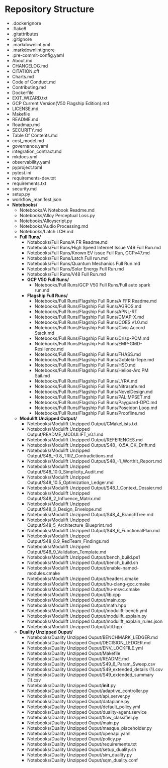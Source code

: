 # Repository Structure

- .dockerignore
- .flake8
- .gitattributes
- .gitignore
- .markdownlint.yml
- .markdownlintignore
- .pre-commit-config.yaml
- About.md
- CHANGELOG.md
- CITATION.cff
- Charts.md
- Code of Conduct.md
- Contributing.md
- Dockerfile
- EXIT_WIZARD.txt
- GCP Current Version(V50 Flagship Edition).md
- LICENSE.md
- Makefile
- README.md
- Roadmap.md
- SECURITY.md
- Table Of Contents.md
- cost_model.md
- governance.yaml
- integration_contract.md
- mkdocs.yml
- observability.yaml
- pyproject.toml
- pytest.ini
- requirements-dev.txt
- requirements.txt
- security.md
- setup.py
- workflow_manifest.json
- **Notebooks/**
  - Notebooks/A Notebook Readme.md
  - Notebooks/Alloy Perceptual Loss.py
  - Notebooks/Alloyscript.py
  - Notebooks/Audio Processing.md
  - Notebooks/Latch LCH.md
  - **Full Runs/**
    - Notebooks/Full Runs/A FR Readme.md
    - Notebooks/Full Runs/High Speed Internet Issue V49 Full Run.md
    - Notebooks/Full Runs/Known EV issue Full Run, GCPv47.md
    - Notebooks/Full Runs/Latch Full run.md
    - Notebooks/Full Runs/Quantum Mechanics Full Run.md
    - Notebooks/Full Runs/Solar Energy Full Run.md
    - Notebooks/Full Runs/V48 Full Run.md
    - **GCP V50 Full Runs/**
      - Notebooks/Full Runs/GCP V50 Full Runs/Full auto spark run.md
    - **Flagship Full Runs/**
      - Notebooks/Full Runs/Flagship Full Runs/A FFR Readme.md
      - Notebooks/Full Runs/Flagship Full Runs/AGROS.md
      - Notebooks/Full Runs/Flagship Full Runs/APNL-RT
      - Notebooks/Full Runs/Flagship Full Runs/CMAP-X.md
      - Notebooks/Full Runs/Flagship Full Runs/COES v1.0.md
      - Notebooks/Full Runs/Flagship Full Runs/Civic Accord Stack.md
      - Notebooks/Full Runs/Flagship Full Runs/Crisp-PCM.md
      - Notebooks/Full Runs/Flagship Full Runs/EMP-GMD-Resilience.md
      - Notebooks/Full Runs/Flagship Full Runs/FHASS.md
      - Notebooks/Full Runs/Flagship Full Runs/Gobleki-Tepe.md
      - Notebooks/Full Runs/Flagship Full Runs/HSO.md
      - Notebooks/Full Runs/Flagship Full Runs/Helios-Arc PM Sail.md
      - Notebooks/Full Runs/Flagship Full Runs/LYRA.md
      - Notebooks/Full Runs/Flagship Full Runs/Nitrasafe.md
      - Notebooks/Full Runs/Flagship Full Runs/NovelDesign.md
      - Notebooks/Full Runs/Flagship Full Runs/PALIMPSET.md
      - Notebooks/Full Runs/Flagship Full Runs/Payguard-DPC.md
      - Notebooks/Full Runs/Flagship Full Runs/Poseidon Loop.md
      - Notebooks/Full Runs/Flagship Full Runs/Proofline.md
  - **Modulift Unzipped Output/**
    - Notebooks/Modulift Unzipped Output/CMakeLists.txt
    - Notebooks/Modulift Unzipped Output/README_MODULIFT_v0.1.md
    - Notebooks/Modulift Unzipped Output/REFERENCES.md
    - Notebooks/Modulift Unzipped Output/S48_-0.5A_CK_Drift.md
    - Notebooks/Modulift Unzipped Output/S48_-0.8_TRIZ_Contradictions.md
    - Notebooks/Modulift Unzipped Output/S48_-1_WorthIt_Report.md
    - Notebooks/Modulift Unzipped Output/S48_10.0_Simplicity_Audit.md
    - Notebooks/Modulift Unzipped Output/S48_10.5_Optimization_Ledger.md
    - Notebooks/Modulift Unzipped Output/S48_1_Context_Dossier.md
    - Notebooks/Modulift Unzipped Output/S48_2_Influence_Matrix.md
    - Notebooks/Modulift Unzipped Output/S48_3_Design_Envelope.md
    - Notebooks/Modulift Unzipped Output/S48_4_BranchTree.md
    - Notebooks/Modulift Unzipped Output/S48_5_Architecture_Blueprint.md
    - Notebooks/Modulift Unzipped Output/S48_6_FunctionalPlan.md
    - Notebooks/Modulift Unzipped Output/S48_8.9_RedTeam_Findings.md
    - Notebooks/Modulift Unzipped Output/S48_9_Validation_Template.md
    - Notebooks/Modulift Unzipped Output/bench_build.ps1
    - Notebooks/Modulift Unzipped Output/bench_build.sh
    - Notebooks/Modulift Unzipped Output/enable-named-modules.cmake
    - Notebooks/Modulift Unzipped Output/headers.cmake
    - Notebooks/Modulift Unzipped Output/hu-clang-gcc.cmake
    - Notebooks/Modulift Unzipped Output/hu-msvc.cmake
    - Notebooks/Modulift Unzipped Output/lib.cpp
    - Notebooks/Modulift Unzipped Output/main.cpp
    - Notebooks/Modulift Unzipped Output/math.hpp
    - Notebooks/Modulift Unzipped Output/modulift-bench.yml
    - Notebooks/Modulift Unzipped Output/modulift_explain.py
    - Notebooks/Modulift Unzipped Output/modulift_explain_rules.json
    - Notebooks/Modulift Unzipped Output/util.hpp
  - **Duality Unzipped Ouput/**
    - Notebooks/Duality Unzipped Ouput/BENCHMARK_LEDGER.md
    - Notebooks/Duality Unzipped Ouput/DECISION_LEDGER.md
    - Notebooks/Duality Unzipped Ouput/ENV_LOCKFILE.yml
    - Notebooks/Duality Unzipped Ouput/Makefile
    - Notebooks/Duality Unzipped Ouput/README.md
    - Notebooks/Duality Unzipped Ouput/S49_6_Param_Sweep.csv
    - Notebooks/Duality Unzipped Ouput/S49_extended_details (1).csv
    - Notebooks/Duality Unzipped Ouput/S49_extended_summary (1).csv
    - Notebooks/Duality Unzipped Ouput/__init__.py
    - Notebooks/Duality Unzipped Ouput/adaptive_controller.py
    - Notebooks/Duality Unzipped Ouput/api_server.py
    - Notebooks/Duality Unzipped Ouput/dataplane.py
    - Notebooks/Duality Unzipped Ouput/default_policy.yml
    - Notebooks/Duality Unzipped Ouput/duality-agent.service
    - Notebooks/Duality Unzipped Ouput/flow_classifier.py
    - Notebooks/Duality Unzipped Ouput/main.py
    - Notebooks/Duality Unzipped Ouput/masque_placeholder.py
    - Notebooks/Duality Unzipped Ouput/openapi.yaml
    - Notebooks/Duality Unzipped Ouput/policy.py
    - Notebooks/Duality Unzipped Ouput/requirements.txt
    - Notebooks/Duality Unzipped Ouput/setup_duality.sh
    - Notebooks/Duality Unzipped Ouput/sim_duality.py
    - Notebooks/Duality Unzipped Ouput/sqm_duality.conf
